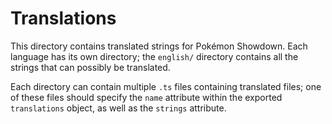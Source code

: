 # Translations

This directory contains translated strings for Pokémon Showdown. Each language has its own directory; the `english/` directory contains all the strings that can possibly be translated.

Each directory can contain multiple `.ts` files containing translated files; one of these files should specify the `name` attribute within the exported `translations` object, as well as the `strings` attribute.